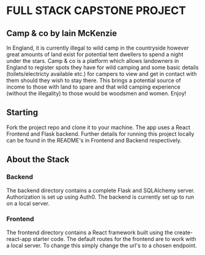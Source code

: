 # FULL STACK CAPSTONE PROJECT

## Camp & co by Iain McKenzie

In England, it is currently illegal to wild camp in the countryside however great amounts of land exist for potential tent dwellers to spend a night under the stars. Camp & co is a platform which allows landowners in England to register spots they have for wild camping and some basic details (toilets/electricty available etc.) for campers to view and get in contact with them should they wish to stay there. This brings a potential source of income to those with land to spare and that wild camping experience (without the illegality) to those would be woodsmen and women. Enjoy!

## Starting

Fork the project repo and clone it to your machine. The app uses a React Frontend and Flask backend. Further details for running this project locally can be found in the README's in Frontend and Backend respectively.

## About the Stack

### Backend

The backend directory contains a complete Flask and SQLAlchemy server. Authorization is set up using Auth0. The backend is currently set up to run on a local server.

### Frontend

The frontend directory contains a React framework built using the create-react-app starter code. The default routes for the frontend are to work with a local server. To change this simply change the url's to a chosen endpoint.

